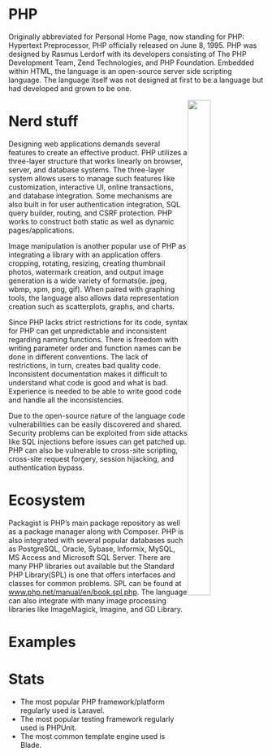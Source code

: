 # PHP

Originally abbreviated for Personal Home Page, now standing for PHP: Hypertext Preprocessor, PHP officially released on June 8, 1995. PHP was designed by Rasmus Lerdorf with its developers consisting of The PHP Development Team, Zend Technologies, and PHP Foundation. Embedded within HTML, the language is an open-source server side scripting language. The language itself was not designed at first to be a language but had developed and grown to be one.

<img style="float: right; width:30%; height:50%; object-fit:contain;" src="(https://upload.wikimedia.org/wikipedia/commons/2/27/PHP-logo.svg)">

# Nerd stuff
Designing web applications demands several features to create an effective product. PHP utilizes a three-layer structure that works linearly on browser, server, and database systems. The three-layer system allows users to manage such features like customization, interactive UI, online transactions, and database integration. Some mechanisms are also built in for user authentication integration, SQL query builder, routing, and CSRF protection. PHP works to construct both static as well as dynamic pages/applications. 

Image manipulation is another popular use of PHP as integrating a library with an application offers cropping, rotating, resizing, creating thumbnail photos, watermark creation, and output image generation is a wide variety of formats(ie. jpeg, wbmp, xpm, png, gif). When paired with graphing tools, the language also allows data representation creation such as scatterplots, graphs, and charts.

Since PHP lacks strict restrictions for its code, syntax for PHP can get unpredictable and inconsistent regarding naming functions. There is freedom with writing parameter order and function names can be done in different conventions. The lack of restrictions, in turn, creates bad quality code. Inconsistent documentation makes it difficult to understand what code is good and what is bad. Experience is needed to be able to write good code and handle all the inconsistencies. 

Due to the open-source nature of the language code vulnerabilities can be easily discovered and shared. Security problems can be exploited from side attacks like SQL injections before issues can get patched up. PHP can also be vulnerable to cross-site scripting, cross-site request forgery, session hijacking, and authentication bypass.

# Ecosystem
Packagist is PHP’s main package repository as well as a package manager along with Composer. PHP is also integrated with several popular databases such as PostgreSQL, Oracle, Sybase, Informix, MySQL, MS Access and Microsoft SQL Server. There are many PHP libraries out available but the Standard PHP Library(SPL) is one that offers interfaces and classes for common problems. SPL can be found at www.php.net/manual/en/book.spl.php. The language can also integrate with many image processing libraries like ImageMagick, Imagine, and GD Library. 


# Examples
<?php echo “Hello, World!”; ?>


# Stats
- The most popular PHP framework/platform regularly used is Laravel.
- The most popular testing framework regularly used is PHPUnit.
- The most common template engine used is Blade.

